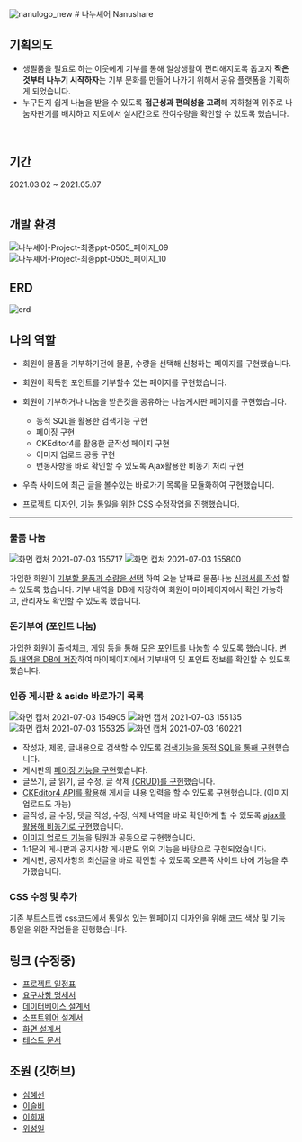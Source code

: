 ![nanulogo_new](https://user-images.githubusercontent.com/43713628/124374352-94f28a80-dcd5-11eb-9fac-66a491b711c2.png) # 나누셰어 Nanushare

## 기획의도

- 생필품을 필요로 하는 이웃에게 기부를 통해 일상생활이 편리해지도록 돕고자 **작은것부터 나누기 시작하자**는 기부 문화를 만들어 나가기 위해서 공유 플랫폼을 기획하게 되었습니다.
- 누구든지 쉽게 나눔을 받을 수 있도록 **접근성과 편의성을 고려**해 지하철역 위주로 나눔자판기를 배치하고 지도에서 실시간으로 잔여수량을 확인할 수 있도록 했습니다.
<br/>

## 기간

2021.03.02 ~ 2021.05.07  
<br/>

## 개발 환경

![나누셰어-Project-최종ppt-0505_페이지_09](https://user-images.githubusercontent.com/43713628/124374120-93c05e00-dcd3-11eb-9666-f7e9e9035336.jpg)  
![나누셰어-Project-최종ppt-0505_페이지_10](https://user-images.githubusercontent.com/43713628/124374122-958a2180-dcd3-11eb-93b5-b176971c1af4.jpg)

## ERD

![erd](https://user-images.githubusercontent.com/43713628/124374204-3e388100-dcd4-11eb-880a-8960ae63c0ae.png)

## 나의 역할

- 회원이 물품을 기부하기전에 물품, 수량을 선택해 신청하는 페이지를 구현했습니다.

- 회원이 획득한 포인트를 기부할수 있는 페이지를 구현했습니다.
  
- 회원이 기부하거나 나눔을 받은것을 공유하는 나눔게시판 페이지를 구현했습니다.
  - 동적 SQL을 활용한 검색기능 구현
  - 페이징 구현
  - CKEditor4를 활용한 글작성 페이지 구현
  - 이미지 업로드 공동 구현
  - 변동사항을 바로 확인할 수 있도록 Ajax활용한 비동기 처리 구현
  
- 우측 사이드에 최근 글을 볼수있는 바로가기 목록을 모듈화하여 구현했습니다.
  
- 프로젝트 디자인, 기능 통일을 위한 CSS 수정작업을 진행했습니다.
 
<hr>

### 물품 나눔

![화면 캡처 2021-07-03 155717](https://user-images.githubusercontent.com/43713628/124374389-d1be8180-dcd5-11eb-9438-1a124a60e759.png)
![화면 캡처 2021-07-03 155800](https://user-images.githubusercontent.com/43713628/124374397-e3a02480-dcd5-11eb-8c76-a452e5b74029.png)


가입한 회원이 <u>기부할 물품과 수량을 선택</u> 하여 오늘 날짜로 물품나눔 <u>신청서를 작성</u> 할 수 있도록 했습니다. 기부 내역을 DB에 저장하여 회원이 마이페이지에서 확인 가능하고, 관리자도 확인할 수 있도록 했습니다.

### 돈기부여 (포인트 나눔)

가입한 회원이 출석체크, 게임 등을 통해 모은 <u>포인트를 나눔</u>할 수 있도록 했습니다. <u>변동 내역을 DB에 저장</u>하여 마이페이지에서 기부내역 및 포인트 정보를 확인할 수 있도록 했습니다.

### 인증 게시판 & aside 바로가기 목록

![화면 캡처 2021-07-03 154905](https://user-images.githubusercontent.com/43713628/124374445-311c9180-dcd6-11eb-8f0e-d3fc6384515d.png)
![화면 캡처 2021-07-03 155135](https://user-images.githubusercontent.com/43713628/124374447-3548af00-dcd6-11eb-8d7a-961f2bd17fda.png)
![화면 캡처 2021-07-03 155325](https://user-images.githubusercontent.com/43713628/124374437-1a763a80-dcd6-11eb-91cc-96103244f8b8.png)
![화면 캡처 2021-07-03 160221](https://user-images.githubusercontent.com/43713628/124374438-1c3ffe00-dcd6-11eb-9534-efa765a4b14d.png)

- 작성자, 제목, 글내용으로 검색할 수 있도록 <u>검색기능을 동적 SQL을 통해 구현</u>했습니다.
- 게시판의 <u>페이징 기능을 구현</u>했습니다.
- 글쓰기, 글 읽기, 글 수정, 글 삭제 <u>(CRUD)를 구현</u>했습니다.
- <u>CKEditor4 API를 활용</u>해 게시글 내용 입력을 할 수 있도록 구현했습니다.  (이미지 업로드도 가능)
- 글작성, 글 수정, 댓글 작성, 수정, 삭제 내역을 바로 확인하게 할 수 있도록 <u>ajax를 활용해 비동기로 구현</u>했습니다.
- <u>이미지 업로드 기능</u>을 팀원과 공동으로 구현했습니다.
- 1:1문의 게시판과 공지사항 게시판도 위의 기능을 바탕으로 구현되었습니다.
- 게시판, 공지사항의 최신글을 바로 확인할 수 있도록 오른쪽 사이드 바에 기능을 추가했습니다.
  
### CSS 수정 및 추가

  기존 부트스트랩 css코드에서 통일성 있는 웹페이지 디자인을 위해 코드 색상 및 기능 통일을 위한 작업들을 진행했습니다.
  <br/>

## 링크 (수정중)

- [프로젝트 일정표](https://docs.google.com/spreadsheets/d/1ME5_bBikOx7_cQHwPiANDGv5_HBU7tCQ_JnezfY6In8/edit#gid=0)
- [요구사항 명세서](https://docs.google.com/spreadsheets/d/1ME5_bBikOx7_cQHwPiANDGv5_HBU7tCQ_JnezfY6In8/edit#gid=639719371)
- [데이터베이스 설계서](https://docs.google.com/presentation/d/1SpSda-RYgJhQMHcwP1t0frVp4RSlrN8r_riUHj3Gxvg/edit?usp=sharing)
- [소프트웨어 설계서](https://docs.google.com/presentation/d/1Lt8Qmjtl40dYusTRCoMX1R4KuWMoXd4X07D4pi5ZFZA/edit#slide=id.p)
- [화면 설계서](https://documentcloud.adobe.com/link/track?uri=urn:aaid:scds:US:9dcac066-eef4-4b5d-9f68-3fcd91389ca6)
- [테스트 문서](https://docs.google.com/presentation/d/1dbqVaYyNHt3PsqDUZKz1kVKeShTPsPwaOvBca1moK5A/edit#slide=id.gd083f20291_2_0)

## 조원 (깃허브)

- [심혜선](https://github.com/anallrounder)
- [이슬비](https://github.com/seulpi)
- [이희재](https://github.com/hjlee113)
- [위성일](https://github.com/castle1)
